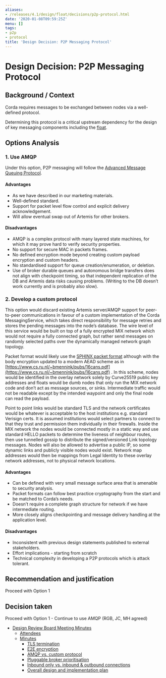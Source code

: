 ```yaml
---
aliases:
- /releases/4.1/design/float/decisions/p2p-protocol.html
date: '2020-01-08T09:59:25Z'
menu: []
tags:
- p2p
- protocol
title: 'Design Decision: P2P Messaging Protocol'
---
```



# Design Decision: P2P Messaging Protocol


## Background / Context

Corda requires messages to be exchanged between nodes via a well-defined protocol.

Determining this protocol is a critical upstream dependency for the design of key messaging components including the [float](../design.md).


## Options Analysis


### 1. Use AMQP

Under this option, P2P messaging will follow the [Advanced Message Queuing Protocol](https://www.amqp.org/).


#### Advantages


* As we have described in our marketing materials.
* Well-defined standard.
* Support for packet level flow control and explicit delivery acknowledgement.
* Will allow eventual swap out of Artemis for other brokers.


#### Disadvantages


* AMQP is a complex protocol with many layered state machines, for which it may prove hard to verify security properties.
* No support for secure MAC in packets frames.
* No defined encryption mode beyond creating custom payload encryption and custom headers.
* No standardised support for queue creation/enumeration, or deletion.
* Use of broker durable queues and autonomous bridge transfers does not align with checkpoint timing, so that independent replication of the DB and Artemis data risks causing problems. (Writing to the DB doesn’t work currently and is probably also slow).


### 2. Develop a custom protocol

This option would discard existing Artemis server/AMQP support for peer-to-peer communications in favour of a custom
implementation of the Corda MessagingService, which takes direct responsibility for message retries and stores the
pending messages into the node’s database. The wire level of this service would be built on top of a fully encrypted MIX
network which would not require a fully connected graph, but rather send messages on randomly selected paths over the
dynamically managed network graph topology.

Packet format would likely use the [SPHINX packet format](http://www0.cs.ucl.ac.uk/staff/G.Danezis/papers/sphinx-eprint.pdf) although with the body encryption updated to
a modern AEAD scheme as in [https://www.cs.ru.nl/~bmennink/pubs/16cans.pdf](https://www.cs.ru.nl/~bmennink/pubs/16cans.pdf) . In this scheme, nodes would be identified in
the overlay network solely by Curve25519 public key addresses and floats would be dumb nodes that only run the MIX
network code and don’t act as message sources, or sinks. Intermediate traffic would not be readable except by the
intended waypoint and only the final node can read the payload.

Point to point links would be standard TLS and the network certificates would be whatever is acceptable to the host
institutions e.g. standard Verisign certs. It is assumed institutions would select partners to connect to that they
trust and permission them individually in their firewalls. Inside the MIX network the nodes would be connected mostly in
a static way and use standard HELLO packets to determine the liveness of neighbour routes, then use tunnelled gossip to
distribute the signed/versioned Link topology messages. Nodes will also be allowed to advertise a public IP, so some
dynamic links and publicly visible nodes would exist. Network map addresses would then be mappings from Legal Identity
to these overlay network addresses, not to physical network locations.


#### Advantages


* Can be defined with very small message surface area that is amenable to security analysis.
* Packet formats can follow best practice cryptography from the start and be matched to Corda’s needs.
* Doesn’t require a complete graph structure for network if we have intermediate routing.
* More closely aligns checkpointing and message delivery handling at the application level.


#### Disadvantages


* Inconsistent with previous design statements published to external stakeholders.
* Effort implications - starting from scratch
* Technical complexity in developing a P2P protocols which is attack tolerant.


## Recommendation and justification

Proceed with Option 1


## Decision taken

Proceed with Option 1 - Continue to use AMQP (RGB, JC, MH agreed)



* [Design Review Board Meeting Minutes](drb-meeting-20171116.md)
    * [Attendees](drb-meeting-20171116.md#attendees)
    * [Minutes](drb-meeting-20171116.md#minutes)
        * [TLS termination](drb-meeting-20171116.md#id1)
        * [E2E encryption](drb-meeting-20171116.md#id2)
        * [AMQP vs. custom protocol](drb-meeting-20171116.md#id3)
        * [Pluggable broker prioritisation](drb-meeting-20171116.md#id4)
        * [Inbound only vs. inbound & outbound connections](drb-meeting-20171116.md#inbound-only-vs-inbound-outbound-connections)
        * [Overall design and implementation plan](drb-meeting-20171116.md#overall-design-and-implementation-plan)







